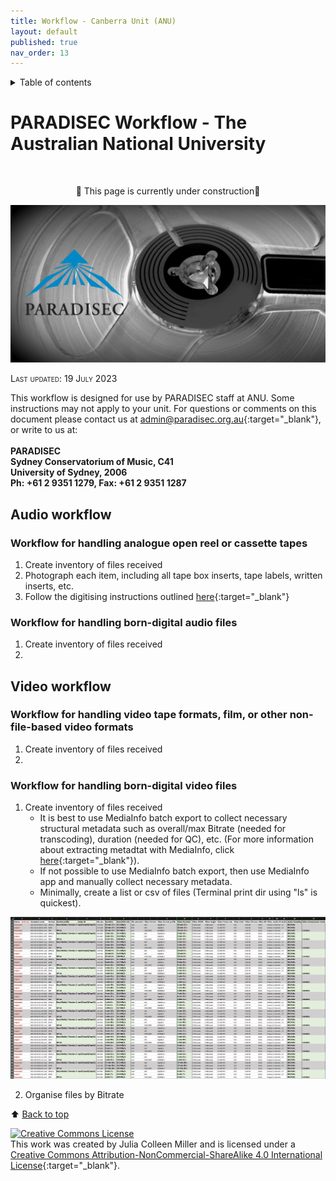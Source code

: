 ```yaml
---
title: Workflow - Canberra Unit (ANU)
layout: default
published: true
nav_order: 13
---
```


<details closed markdown="block">
  <summary>
    Table of contents
  </summary>
  {: .text-delta }
1. TOC
{:toc}
</details>

<style>
H5{color:White !important;}
</style>

<style>
H6{color:White !important;}
</style>

# PARADISEC Workflow - The Australian National University
<br>
<p align="center">
🚧 This page is currently under construction🚧
</p>


<p align="center">
  <img width="700" src="images/Reel-BW-gh-page.jpg" alt="PARADISEC-reel-to-reel">
  </p>

<span style="font-variant:small-caps;">Last updated: 19 July 2023</span>



This workflow is designed for use by PARADISEC staff at ANU. Some instructions may not apply to your unit. For questions or comments on this document please contact us at [admin@paradisec.org.au](mailto:admin@paradisec.org.au){:target="_blank"}, or write to us at:<br><br>
**PARADISEC <br>
Sydney Conservatorium of Music, C41 <br>
University of Sydney, 2006 <br>
Ph: +61 2 9351 1279, Fax: +61 2 9351 1287**

## Audio workflow

### Workflow for handling analogue open reel or cassette tapes
1. Create inventory of files received
2. Photograph each item, including all tape box inserts, tape labels, written inserts, etc.
3. Follow the digitising instructions outlined [here](https://paradisec-archive.github.io/PARADISEC_workflows/06_audio_digitising.html){:target="_blank"}

### Workflow for handling born-digital audio files
1. Create inventory of files received
2. 

## Video workflow

### Workflow for handling video tape formats, film, or other non-file-based video formats
1. Create inventory of files received
2. 

### Workflow for handling born-digital video files
1. Create inventory of files received
	 * It is best to use MediaInfo batch export to collect necessary structural metadata such as overall/max Bitrate (needed for transcoding), duration (needed for QC), etc. (For more information about extracting metadtat with MediaInfo, click [here](https://paradisec-archive.github.io/PARADISEC_workflows/10_quality_control.html#mediainfo){:target="_blank"}).
	 * If not possible to use MediaInfo batch export, then use MediaInfo app and manually collect necessary metadata.
	 * Minimally, create a list or csv of files (Terminal print dir using "ls" is quickest).

<p align="center">
  <img width="700" src="images/Video-inventory.png" alt="Video structural metadata">
  </p>

2. Organise files by Bitrate 

⬆️ [Back to top](#)

<a rel="license" href="http://creativecommons.org/licenses/by-nc-sa/4.0/"><img alt="Creative Commons License" style="border-width:0" src="https://i.creativecommons.org/l/by-nc-sa/4.0/88x31.png" /></a><br />This work was created by Julia Colleen Miller and is licensed under a <a rel="license" href="http://creativecommons.org/licenses/by-nc-sa/4.0/">Creative Commons Attribution-NonCommercial-ShareAlike 4.0 International License</a>{:target="_blank"}.